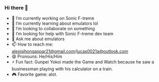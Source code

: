 ### Hi there 👋


- 🔭 I’m currently working on Sonic F-treme
- 🌱 I’m currently learning about emulators lol
- 👯 I’m looking to collaborate on something 
- 🤔 I’m looking for help with Sonic F-treme dev team
- 💬 Ask me about emulators
- 📫 How to reach me: alexisjhongaspar21@gmail.com/lucas0021a@outlook.com
- 😄 Pronouns: He/His/Him
- ⚡ Fun fact: Gunpei Yokoi made the Game and Watch because he saw a businessman playing with his calculator on a train. 
- 🎮 Favorite game: alot. 
